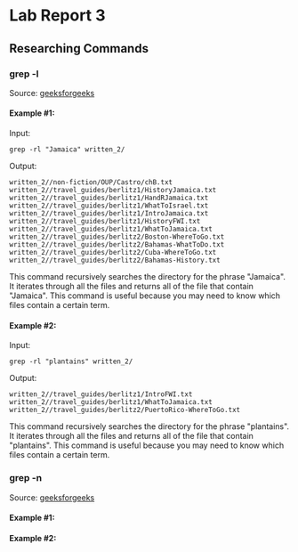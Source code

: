 # Lab Report 3

## Researching Commands

### grep -l

Source: [geeksforgeeks](https://www.geeksforgeeks.org/grep-command-in-unixlinux/)

#### Example #1:

Input:  
```
grep -rl "Jamaica" written_2/
```

Output:
```
written_2//non-fiction/OUP/Castro/chB.txt
written_2//travel_guides/berlitz1/HistoryJamaica.txt
written_2//travel_guides/berlitz1/HandRJamaica.txt
written_2//travel_guides/berlitz1/WhatToIsrael.txt
written_2//travel_guides/berlitz1/IntroJamaica.txt
written_2//travel_guides/berlitz1/HistoryFWI.txt
written_2//travel_guides/berlitz1/WhatToJamaica.txt
written_2//travel_guides/berlitz2/Boston-WhereToGo.txt
written_2//travel_guides/berlitz2/Bahamas-WhatToDo.txt
written_2//travel_guides/berlitz2/Cuba-WhereToGo.txt
written_2//travel_guides/berlitz2/Bahamas-History.txt
```

This command recursively searches the directory for the phrase "Jamaica". It iterates through all the files and returns all of the file that contain "Jamaica". This command is useful because you may need to know which files contain a certain term. 

#### Example #2:

Input:
```
grep -rl "plantains" written_2/
```

Output:
```
written_2//travel_guides/berlitz1/IntroFWI.txt
written_2//travel_guides/berlitz1/WhatToJamaica.txt
written_2//travel_guides/berlitz2/PuertoRico-WhereToGo.txt
```

This command recursively searches the directory for the phrase "plantains". It iterates through all the files and returns all of the file that contain "plantains". This command is useful because you may need to know which files contain a certain term.

### grep -n

Source: [geeksforgeeks](https://www.geeksforgeeks.org/grep-command-in-unixlinux/)

#### Example #1:

#### Example #2:
